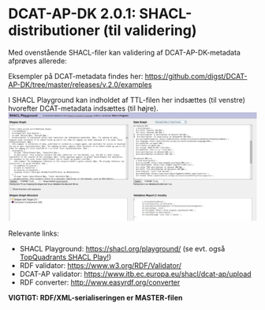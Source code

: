 # DCAT-AP-DK 2.0.1: SHACL-distributioner (til validering)

Med ovenstående SHACL-filer kan validering af DCAT-AP-DK-metadata afprøves allerede:

Eksempler på DCAT-metadata findes her: https://github.com/digst/DCAT-AP-DK/tree/master/releases/v.2.0/examples

I SHACL Playground kan indholdet af TTL-filen her indsættes (til venstre) hvorefter DCAT-metadata indsættes (til højre).
![Example_validation_of_DCAT-metadata_using_SHACL](https://github.com/digst/DCAT-AP-DK/raw/master/releases/v.2.0/validation/Example_validation_of_DCAT-metadata_using_SHACL.PNG)

Relevante links:

* SHACL Playground: https://shacl.org/playground/ (se evt. også [TopQuadrants  SHACL Play!](http://shacl-play.sparna.fr/))
* RDF validator: https://www.w3.org/RDF/Validator/
* DCAT-AP validator: https://www.itb.ec.europa.eu/shacl/dcat-ap/upload
* RDF converter: http://www.easyrdf.org/converter

**VIGTIGT: RDF/XML-serialiseringen er MASTER-filen**
